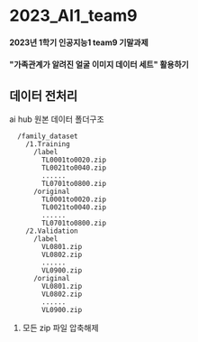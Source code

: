 # 2023_AI1_team9
#### 2023년 1학기 인공지능1 team9 기말과제
#### "가족관계가 알려진 얼굴 이미지 데이터 세트" 활용하기

## 데이터 전처리
ai hub 원본 데이터 폴더구조
```
  /family_dataset
    /1.Training
      /label
        TL0001to0020.zip
        TL0021to0040.zip
        ......
        TL0701to0800.zip
      /original
        TL0001to0020.zip
        TL0021to0040.zip
        ......
        TL0701to0800.zip
    /2.Validation
      /label
        VL0801.zip
        VL0802.zip
        ......
        VL0900.zip
      /original
        VL0801.zip
        VL0802.zip
        ......
        VL0900.zip
```
1. 모든 zip 파일 압축해제

